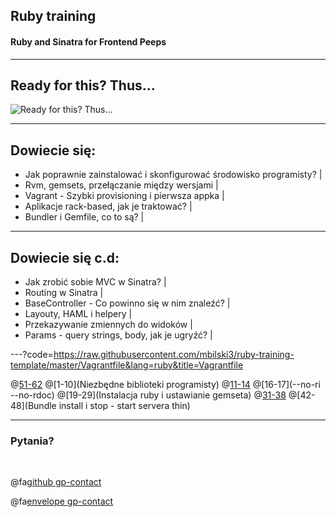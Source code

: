 ## Ruby training

#### Ruby and Sinatra for Frontend Peeps

---

## Ready for this? Thus...

![](https://ljdchost.com/OpJjQlm.gif "Ready for this? Thus...")

---

## Dowiecie się:

- Jak poprawnie zainstalować i skonfigurować środowisko programisty? |
- Rvm, gemsets, przełączanie między wersjami |
- Vagrant - Szybki provisioning i pierwsza appka |
- Aplikacje rack-based, jak je traktować? |
- Bundler i Gemfile, co to są? |

---

## Dowiecie się c.d:

- Jak zrobić sobie MVC w Sinatra? |
- Routing w Sinatra |
- BaseController - Co powinno się w nim znaleźć? |
- Layouty, HAML i helpery |
- Przekazywanie zmiennych do widoków |
- Params - query strings, body, jak je ugryźć? |

---?code=https://raw.githubusercontent.com/mbilski3/ruby-training-template/master/Vagrantfile&lang=ruby&title=Vagrantfile

@[51-62](Konfiguracja)
@[1-10](Niezbędne biblioteki programisty)
@[11-14](RVM)
@[16-17](--no-ri --no-rdoc)
@[19-29](Instalacja ruby i ustawianie gemseta)
@[31-38](Gemy)
@[42-48](Bundle install i stop - start servera thin)

---

### Pytania?

<br>

@fa[github gp-contact](mbilski3)

@fa[envelope gp-contact](mbilski3@gmail.com)
